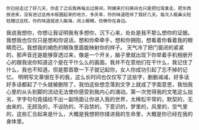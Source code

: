     你已经走过了好几天，你走了之后我再每出过房间，阿姨来打扫房间也只是把垃圾拿走，把东西放进来，没有进过这用木板圈起来的地方，多庆幸，你的味道陪伴了我好几天。每次入眠鼻尖轻轻蹭过这枕，你的味道就进入脑海，闭上眼睛，仿佛你在身边。

我说我想你，你想让我证明我有多想你，沉下心来，处处是我不那么想你的证据。我想我也仅仅只是想和你说话，想和你牵牵手，想和你拥抱，想看着你看着我的眼睛而已。我想我的褐色的眼珠里面能映射你的样子。
天气冷了把门窗闭的紧紧的，那声音还是能够穿透过来，像是一个开关，脑子里就出现下你举着手机相册开心的跟我说你知道这个是在干什么么的画面。我并不在意他们在干什么，我记住了什么，我也不知道。但是那首歌一下子就记起你，女人你成功引起了忘不掉的记忆。
明明写文章很在手的我，这么长时间也仅仅写了这些字，删删减减，好多话好多话都起了个头就被删除了，我怕这些想念落到文字上就成了字面意思，我怕我心里的从头到脚的流动无法使你感受到我内心的涌动。第一次觉得我的文笔这么拙劣，字字句句竟描绘不出一副场面让你进入我的世界，太稀松平常的，默契的，无由来的，无顾及的，不设防的，不自禁的，下意识的，梦里的，风里的，空气里的，这些汇合起来是什么，大概是我想把你揉进我的生命里，大概是你已经在我的身体里。